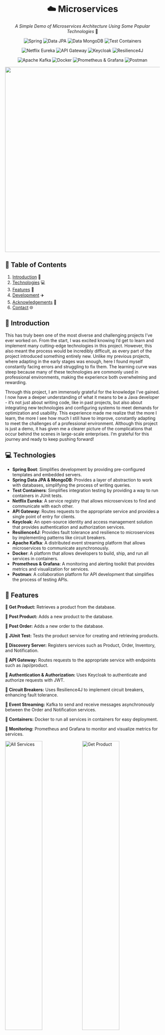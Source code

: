 <div align="center">

  # ☁️ Microservices

  *A Simple Demo of Microservices Architecture Using Some Popular Technologies* 🐳

  ![Spring](https://img.shields.io/badge/Spring-white?style=for-the-badge)
  ![Data JPA](https://img.shields.io/badge/Data_JPA-white?style=for-the-badge)
  ![Data MongoDB](https://img.shields.io/badge/Data_MongoDB-white?style=for-the-badge)
  ![Test Containers](https://img.shields.io/badge/TestContainers-white?style=for-the-badge)

  ![Netflix Eureka](https://img.shields.io/badge/Netflix_Eureka-white?style=for-the-badge)
  ![API Gateway](https://img.shields.io/badge/API_Gateway-white?style=for-the-badge)
  ![Keycloak](https://img.shields.io/badge/Keycloak-white?style=for-the-badge)
  ![Resilience4J](https://img.shields.io/badge/Resilience4J-white?style=for-the-badge)

  ![Apache Kafka](https://img.shields.io/badge/Apache_Kafka-white?style=for-the-badge)
  ![Docker](https://img.shields.io/badge/Docker-white?style=for-the-badge)
  ![Prometheus & Grafana](https://img.shields.io/badge/Prometheus_&_Grafana-white?style=for-the-badge)
  ![Postman](https://img.shields.io/badge/Postman-white?style=for-the-badge)

  
  <img width="600px" src="https://res.cloudinary.com/dvzhmi7a9/image/upload/v1728967434/Microservices/0-AllServices.png">

</div>

## 📘 Table of Contents
1. [Introduction](#introduction) 🧟
2. [Technologies](#technologies) 💻
3. [Features](#features) 🔎
4. [Development](#development) ✈️
5. [Acknowledgements](#acknowledgements) 💙
6. [Contact](#contact) 🌐

## 🧟 <a name="introduction">Introduction</a>

This has truly been one of the most diverse and challenging projects I’ve ever worked on. From the start, I was excited knowing I’d get to learn and implement many cutting-edge technologies in this project. However, this also meant the process would be incredibly difficult, as every part of the project introduced something entirely new. Unlike my previous projects, where adapting in the early stages was enough, here I found myself constantly facing errors and struggling to fix them. The learning curve was steep because many of these technologies are commonly used in professional environments, making the experience both overwhelming and rewarding.

Through this project, I am immensely grateful for the knowledge I’ve gained. I now have a deeper understanding of what it means to be a Java developer - it’s not just about writing code, like in past projects, but also about integrating new technologies and configuring systems to meet demands for optimization and usability. This experience made me realize that the more I learn, the more I see how much I still have to improve, constantly adapting to meet the challenges of a professional environment. Although this project is just a demo, it has given me a clearer picture of the complications that occur behind the scenes in large-scale enterprises. I’m grateful for this journey and ready to keep pushing forward!

## 💻 <a name="technologies">Technologies</a>

- **Spring Boot**: Simplifies development by providing pre-configured templates and embedded servers.
- **Spring Data JPA & MongoDB**: Provides a layer of abstraction to work with databases, simplifying the process of writing queries.
- **Test Containers**: Simplifies integration testing by providing a way to run containers in JUnit tests.
- **Netflix Eureka**: A service registry that allows microservices to find and communicate with each other.
- **API Gateway**: Routes requests to the appropriate service and provides a single point of entry for clients.
- **Keycloak**: An open-source identity and access management solution that provides authentication and authorization services.
- **Resilience4J**: Provides fault tolerance and resilience to microservices by implementing patterns like circuit breakers.
- **Apache Kafka**: A distributed event streaming platform that allows microservices to communicate asynchronously.
- **Docker**: A platform that allows developers to build, ship, and run all services in containers.
- **Prometheus & Grafana**: A monitoring and alerting toolkit that provides metrics and visualization for services.
- **Postman**: A collaboration platform for API development that simplifies the process of testing APIs.

## 🔎 <a name="features">Features</a>

**🔷 Get Product:** Retrieves a product from the database.

**🔷 Post Product:** Adds a new product to the database.

**🔷 Post Order:** Adds a new order to the database.

**🔷 JUnit Test:** Tests the product service for creating and retrieving products.

**🔷 Discovery Server:** Registers services such as Product, Order, Inventory, and Notification.

**🔷 API Gateway:** Routes requests to the appropriate service with endpoints such as /api/product.

**🔷 Authentication & Authorization:** Uses Keycloak to authenticate and authorize requests with JWT.

**🔷 Circuit Breakers:** Uses Resilience4J to implement circuit breakers, enhancing fault tolerance.

**🔷 Event Streaming:** Kafka to send and receive messages asynchronously between the Order and Notification services.

**🔷 Containers:** Docker to run all services in containers for easy deployment.

**🔷 Monitoring:** Prometheus and Grafana to monitor and visualize metrics for services. 

<img width="49%" src="https://res.cloudinary.com/dvzhmi7a9/image/upload/v1728967434/Microservices/0-AllServices.png" alt="All Services"> <img width="49%" src="https://res.cloudinary.com/dvzhmi7a9/image/upload/v1728967434/Microservices/1-GetProduct.png" alt="Get Product">

<img width="49%" src="https://res.cloudinary.com/dvzhmi7a9/image/upload/v1728967434/Microservices/2-PostProduct.png" alt="Post Product"> <img width="49%" src="https://res.cloudinary.com/dvzhmi7a9/image/upload/v1728967433/Microservices/3-PostOrder.png" alt="Post Order">

<img width="49%" src="https://res.cloudinary.com/dvzhmi7a9/image/upload/v1728967433/Microservices/4-Eureka.png" alt="Eureka"> <img width="49%" src="https://res.cloudinary.com/dvzhmi7a9/image/upload/v1728967433/Microservices/5-Keycloak.png" alt="Keycloak">

<img width="49%" src="https://res.cloudinary.com/dvzhmi7a9/image/upload/v1728967433/Microservices/6-Prometheus.png" alt="Prometheus"> <img width="49%" src="https://res.cloudinary.com/dvzhmi7a9/image/upload/v1728967434/Microservices/7-Grafana.png" alt="Grafana">

## ✈️ <a name="development">Development</a>

### 📋 Prerequisites
- [Java](https://www.oracle.com/java/)
- [Docker](https://www.docker.com/)
- [Postman](https://www.postman.com/)
- [Maven](https://maven.apache.org/)

### 🐾 Steps

#### 1. Clone the repository
```bash
git clone https://github.com/eNKay2408/Microservices.git
cd Microservices
```

#### 2. Change Docker Hub username
- Open `pom.xml` in the root directory.
- Replace `enkay2408` with your Docker Hub username.

#### 3. Build images and upload to Docker Hub
```bash
mvn clean compile jib:build
```

#### 4. Run Docker Compose to start services
```bash
docker compose up
```

#### 5. Access services
- Product Service: `http://localhost:8181/api/product`
- Order Service: `http://localhost:8181/api/order`
- Inventory and Notification Services: logs in container.

### ❔ Questions

####  How do I get credentials for Keycloak?
- Open `http://localhost:8080` and log in with `admin/admin`.
- Go to `Clients` and click on `spring-cloud-client`.
- Go to `Credentials` and `Regenerate Secret`.

#### How do I add credentials to Postman?
- Open Postman and create a new request.
- Go to `Authorization` and select `OAuth 2.0`.
- Enter the following details:
  - `Token Name`: Keycloak
  - `Grant Type`: Client Credentials
  - `Access Token URL`: `http://keycloak:8080/realms/spring-boot-microservices-realm/protocol/openid-connect/token`
  - `Client ID`: spring-cloud-client
  - `Client Secret`: [Client Secret from Keycloak]
  - `Scope`: openid offline_access
  - `Client Authentication`: Send as Basic Auth header
  - Finally, Click on `Get New Access Token` and `Use Token`.

#### How do I create a dashboard in Grafana?
- Open `http://localhost:3000` and log in with `admin/admin`.
- Go to `Connections` and `Data sources`.
- Click on `Add data source` and select `Prometheus`.
- Enter the following details:
  - `Name`: Prometheus
  - `URL`: `http://prometheus:9090`
  - Click on `Save & Test`.
- Go to `Dashboard` and click on `New Dashboard`.
- Click on `Import dashboard` and paste the JSON from `Grafana_Dashboard.json` in the root directory.
- Then, click on `Load` and the dashboard will be created.


### 🌟 I hope it saves you time debugging, as I’ve already gone through the tough parts for you, `XD`. And if you found it useful, a star on this GitHub repository would mean the world to me!

## 💙 <a name="acknowledgements">Acknowledgements</a>

- **[Programming Techie](https://www.youtube.com/@ProgrammingTechie):** For the amazing [tutorial](https://www.youtube.com/watch?v=mPPhcU7oWDU) on microservices and Spring Boot. He has been a great mentor throughout this project.
- **[Spring Boot](https://spring.io/projects/spring-boot):** For providing a simple and efficient way to build microservices.
- **[Spring Data](https://spring.io/projects/spring-data):** For simplifying the process of working with databases.
- **[Spring Cloud](https://spring.io/projects/spring-cloud):** For providing tools to build microservices.
- **[Test Containers](https://www.testcontainers.org/):** For providing a way to run containers in JUnit tests.
- **[Keycloak](https://www.keycloak.org/):** For providing authentication and authorization services.
- **[Apache Kafka](https://kafka.apache.org/):** For providing a distributed event streaming platform.
- **[Docker](https://www.docker.com/):** For providing a platform to run services in containers.
- **[Postman](https://www.postman.com/):** For providing a platform to test APIs.

## 🌐 <a name="contact">Contact</a>

- **Name:** Nguyen Phan Duc Khai - **eNKay**
- **Portfolio:** [enkay.tech](https://enkay.tech)
- **LinkedIn:** [en-kay](https://www.linkedin.com/in/en-kay/)
- **Email:** [enkay.work@outlook.com](mailto:enkay.work@outlook.com)

